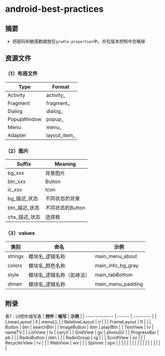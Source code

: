 # android-best-practices



## 摘要

- 把密码和敏感数据放在`gradle.properties`中，并在版本控制中忽略掉




## 资源文件

### （1）布局文件

| **Type**    | **Format**   |
| ----------- | ------------ |
| Activity    | activity_    |
| Fragment    | fragment_    |
| Dialog      | dialog_      |
| PopupWindow | popup_       |
| Menu        | menu_        |
| Adapter     | layout_item_ |

### （2）图片
| **Suffix** | **Meaning** |
| ---------- | ----------- |
| bg_xxx     | 背景图片        |
| btn_xxx    | Button      |
| ic_xxx     | Icon        |
| bg_描述_状态   | 不同状态的背景     |
| btn_描述_状态  | 不同状态的Button |
| chx_描述_状态  | 选择框         |

### （3）values
| **类别**  | **命名**        | **示例**            |
| ------- | ------------- | ----------------- |
| strings | 模块名_逻辑名称      | main_menu_about   |
| colors  | 模块名_颜色名称      | main_info_bg_gray |
| style   | 模块名_逻辑名称（驼峰法） | main_tabBottom    |
| dimen   | 模块名_逻辑名称      | main_menu_padding |


## 附录
表1：UI控件缩写表
| **控件**         | **缩写** | **示例**    |
| -------------- | ------ | --------- |
| LinearLayout   | ll     | menuLL    |
| RelativeLayout | rl     |           |
| FrameLayout    | fl     |           |
| Button         | btn    | searchBtn |
| ImageButton    | ibtn   | playIBtn  |
| TextView       | tv     | nameTV    |
| ListView       | lv     | carLV     |
| GridView       | gv     | photoGV   |
| ProgressBar    | pb     |           |
| RadioButton    | rbtn   |           |
| RadioGroup     | rg     |           |
| ScrollView     | sv     |           |
| RecyclerView   | rv     |           |
| WebView        | wv     |           |
| Spinner        | spn    |           |
|                |        |           |
|                |        |           |
|                |        |           |
|                |        |           |

